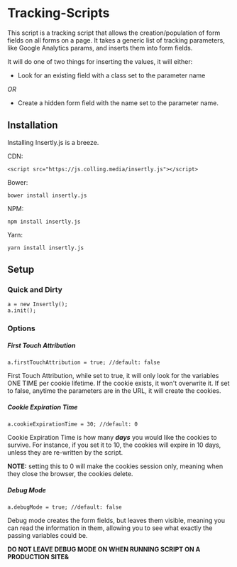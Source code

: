 # Tracking-Scripts

This script is a tracking script that allows the creation/population of form fields on all forms on a page. It takes a generic list of tracking parameters, like Google Analytics params, and inserts them into form fields.

It will do one of two things for inserting the values, it will either:

- Look for an existing field with a class set to the parameter name

_OR_

- Create a hidden form field with the name set to the parameter name.

## Installation

Installing Insertly.js is a breeze. 

CDN:
```
<script src="https://js.colling.media/insertly.js"></script>
```


Bower:
```
bower install insertly.js
```

NPM:
```
npm install insertly.js
```

Yarn:
```
yarn install insertly.js
```


## Setup

### Quick and Dirty
```
a = new Insertly();
a.init();
```


### Options

##### First Touch Attribution
```
a.firstTouchAttribution = true; //default: false
```

First Touch Attribution, while set to true, it will only look for the variables ONE TIME per cookie lifetime. If the cookie exists, it won't overwrite it. If set to false, anytime the parameters are in the URL, it will create the cookies.

##### Cookie Expiration Time
```
a.cookieExpirationTime = 30; //default: 0
```

Cookie Expiration Time is how many **_days_** you would like the cookies to survive. For instance, if you set it to 10, the cookies will expire in 10 days, unless they are re-written by the script.

**NOTE:** setting this to 0 will make the cookies session only, meaning when they close the browser, the cookies delete.

##### Debug Mode
```
a.debugMode = true; //default: false
```

Debug mode creates the form fields, but leaves them visible, meaning you can read the information in them, allowing you to see what exactly the passing variables could be.

**DO NOT LEAVE DEBUG MODE ON WHEN RUNNING SCRIPT ON A PRODUCTION SITE&**
